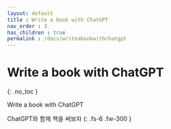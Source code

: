 ```yaml
---
layout: default
title : Write a book with ChatGPT
nav_order : 3
has_children : true
permalink : /docs/writeabookwithchatgpt
---
```


# Write a book with ChatGPT
{: .no_toc }

Write a book with ChatGPT

ChatGPT와 함께 책을 써보자
{: .fs-6 .fw-300 }